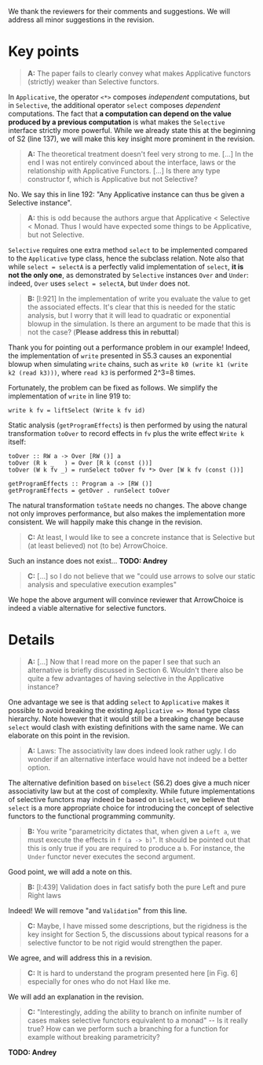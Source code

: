 We thank the reviewers for their comments and suggestions. We will address all minor suggestions in the revision.

# Key points

> **A:** The paper fails to clearly convey what makes Applicative functors (strictly) weaker than Selective functors.

In `Applicative`, the operator `<*>` composes *independent* computations, but in `Selective`, the additional operator `select` composes *dependent* computations. The fact that **a computation can depend on the value produced by a previous computation** is what makes the `Selective` interface strictly more powerful. While we already state this at the beginning of S2 (line 137), we will make this key insight more prominent in the revision.

> **A:** The theoretical treatment doesn't feel very strong to me. [...] In the end I was not entirely convinced about the interface, laws or the relationship with Applicative Functors. [...] Is there any type constructor f, which is Applicative but not Selective?

No. We say this in line 192: "Any Applicative instance can thus be given a Selective instance".

> **A:** this is odd because the authors argue that Applicative < Selective < Monad. Thus I would have expected some things to be Applicative, but not Selective.

`Selective` requires one extra method `select` to be implemented compared to the `Applicative` type class, hence the subclass relation. Note also that while `select = selectA` is a perfectly valid implementation of `select`, **it is not the only one**, as demonstrated by `Selective` instances `Over` and `Under`: indeed, `Over` uses `select = selectA`, but `Under` does not.

> **B:** [l:921] In the implementation of write you evaluate the value to get the associated effects. It's clear that this is needed for the static analysis, but I worry that it will lead to quadratic or exponential blowup in the simulation. Is there an argument to be made that this is not the case? (**Please address this in rebuttal**)

Thank you for pointing out a performance problem in our example! Indeed, the implementation of `write` presented in S5.3 causes an exponential blowup when simulating `write` chains, such as `write k0 (write k1 (write k2 (read k3)))`, where `read k3` is performed 2^3=8 times.

Fortunately, the problem can be fixed as follows. We simplify the implementation of `write` in line 919 to:

```
write k fv = liftSelect (Write k fv id)
```

Static analysis (`getProgramEffects`) is then performed by using the natural transformation `toOver` to record effects in `fv` plus the write effect `Write k` itself:

```
toOver :: RW a -> Over [RW ()] a
toOver (R k _   ) = Over [R k (const ())]
toOver (W k fv _) = runSelect toOver fv *> Over [W k fv (const ())]

getProgramEffects :: Program a -> [RW ()]
getProgramEffects = getOver . runSelect toOver
```

The natural transformation `toState` needs no changes. The above change not only improves performance, but also makes the implementation more consistent. We will happily make this change in the revision.

> **C:** At least, I would like to see a concrete instance that is Selective but (at least believed) not (to be) ArrowChoice.

Such an instance does not exist... **TODO: Andrey**

> **C:** [...] so I do not believe that we "could use arrows to solve our static analysis and speculative execution examples"

We hope the above argument will convince reviewer that ArrowChoice is indeed a viable alternative for selective functors.

# Details

> **A:** [...] Now that I read more on the paper I see that such an alternative is briefly discussed in Section 6. Wouldn't there also be quite a few advantages of having selective in the Applicative instance?

One advantage we see is that adding `select` to `Applicative` makes it possible to avoid breaking the existing `Applicative => Monad` type class hierarchy. Note however that it would still be a breaking change because `select` would clash with existing definitions with the same name. We can elaborate on this point in the revision.

> **A:** Laws: The associativity law does indeed look rather ugly. I do wonder if an alternative interface would have not indeed be a better option.

The alternative definition based on `biselect` (S6.2) does give a much nicer associativity law but at the cost of complexity. While future implementations of selective functors may indeed be based on `biselect`, we believe that `select` is a more appropriate choice for introducing the concept of selective functors to the functional programming community.

> **B:** You write "parametricity dictates that, when given a `Left a`, we must execute the effects in `f (a -> b)`". It should be pointed out that this is only true if you are required to produce a `b`. For instance, the `Under` functor never executes the second argument.

Good point, we will add a note on this.

> **B:** [l:439] Validation does in fact satisfy both the pure Left and pure Right laws

Indeed! We will remove "and `Validation`" from this line.

> **C:** Maybe, I have missed some descriptions, but the rigidness is the key insight for Section 5, the discussions about typical reasons for a selective functor to be not rigid would strengthen the paper.

We agree, and will address this in a revision.

> **C:** It is hard to understand the program presented here [in Fig. 6] especially for ones who do not Haxl like me.

We will add an explanation in the revision.


> **C:** "Interestingly, adding the ability to branch on infinite number of cases makes selective functors equivalent to a monad" -- Is it really true? How can we perform such a branching for a function for example without breaking parametricity?

**TODO: Andrey**